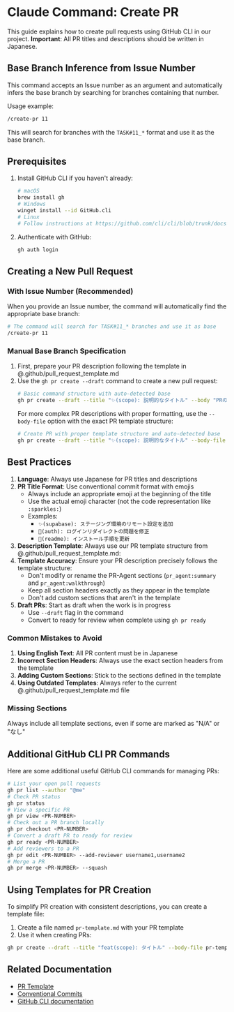 # Claude Command: Create PR
This guide explains how to create pull requests using GitHub CLI in our project.
**Important**: All PR titles and descriptions should be written in Japanese.

## Base Branch Inference from Issue Number
This command accepts an Issue number as an argument and automatically infers the base branch by searching for branches containing that number.

Usage example:
```bash
/create-pr 11
```
This will search for branches with the `TASK#11_*` format and use it as the base branch.

## Prerequisites
1. Install GitHub CLI if you haven't already:
   ```bash
   # macOS
   brew install gh
   # Windows
   winget install --id GitHub.cli
   # Linux
   # Follow instructions at https://github.com/cli/cli/blob/trunk/docs/install_linux.md
   ```
2. Authenticate with GitHub:
   ```bash
   gh auth login
   ```

## Creating a New Pull Request

### With Issue Number (Recommended)
When you provide an Issue number, the command will automatically find the appropriate base branch:
```bash
# The command will search for TASK#11_* branches and use it as base
/create-pr 11
```

### Manual Base Branch Specification
1. First, prepare your PR description following the template in @.github/pull_request_template.md
2. Use the `gh pr create --draft` command to create a new pull request:
   ```bash
   # Basic command structure with auto-detected base
   gh pr create --draft --title "✨(scope): 説明的なタイトル" --body "PRの説明" --base DETECTED_BASE_BRANCH
   ```
   For more complex PR descriptions with proper formatting, use the `--body-file` option with the exact PR template structure:
   ```bash
   # Create PR with proper template structure and auto-detected base
   gh pr create --draft --title "✨(scope): 説明的なタイトル" --body-file .github/pull_request_template.md --base DETECTED_BASE_BRANCH
   ```

## Best Practices
1. **Language**: Always use Japanese for PR titles and descriptions
2. **PR Title Format**: Use conventional commit format with emojis
   - Always include an appropriate emoji at the beginning of the title
   - Use the actual emoji character (not the code representation like `:sparkles:`)
   - Examples:
     - `✨(supabase): ステージング環境のリモート設定を追加`
     - `🐛(auth): ログインリダイレクトの問題を修正`
     - `📝(readme): インストール手順を更新`
3. **Description Template**: Always use our PR template structure from @.github/pull_request_template.md:
4. **Template Accuracy**: Ensure your PR description precisely follows the template structure:
   - Don't modify or rename the PR-Agent sections (`pr_agent:summary` and `pr_agent:walkthrough`)
   - Keep all section headers exactly as they appear in the template
   - Don't add custom sections that aren't in the template
5. **Draft PRs**: Start as draft when the work is in progress
   - Use `--draft` flag in the command
   - Convert to ready for review when complete using `gh pr ready`

### Common Mistakes to Avoid
1. **Using English Text**: All PR content must be in Japanese
2. **Incorrect Section Headers**: Always use the exact section headers from the template
3. **Adding Custom Sections**: Stick to the sections defined in the template
4. **Using Outdated Templates**: Always refer to the current @.github/pull_request_template.md file

### Missing Sections
Always include all template sections, even if some are marked as "N/A" or "なし"

## Additional GitHub CLI PR Commands
Here are some additional useful GitHub CLI commands for managing PRs:
```bash
# List your open pull requests
gh pr list --author "@me"
# Check PR status
gh pr status
# View a specific PR
gh pr view <PR-NUMBER>
# Check out a PR branch locally
gh pr checkout <PR-NUMBER>
# Convert a draft PR to ready for review
gh pr ready <PR-NUMBER>
# Add reviewers to a PR
gh pr edit <PR-NUMBER> --add-reviewer username1,username2
# Merge a PR
gh pr merge <PR-NUMBER> --squash
```

## Using Templates for PR Creation
To simplify PR creation with consistent descriptions, you can create a template file:
1. Create a file named `pr-template.md` with your PR template
2. Use it when creating PRs:
```bash
gh pr create --draft --title "feat(scope): タイトル" --body-file pr-template.md --base main
```

## Related Documentation
- [PR Template](/.github/pull_request_template.md)
- [Conventional Commits](https://www.conventionalcommits.org/)
- [GitHub CLI documentation](https://cli.github.com/manual/)

